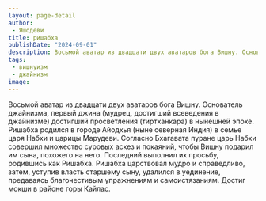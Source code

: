 ```yaml
---
layout: page-detail
author:
 - Яшодеви
title: ришабха
publishDate: "2024-09-01"
description: Восьмой аватар из двадцати двух аватаров бога Вишну. Основатель джайнизма, первый джина (мудрец, достигший всеведения в джайнизме) достигший просветления (тиртханкара) в нынешней эпохе. Ришабха родился в городе Айодхья (ныне северная Индия) в семье царя Набхи и царицы Марудеви. Согласно Бхагавата пуране царь Набхи совершил множество суровых аскез и покаяний, чтобы Вишну подарил им сына, похожего на него. Последний выполнил их просьбу, родившись как Ришабха. Ришабха царствовал мудро и справедливо, затем, уступив власть старшему сыну, удалился в уединение, предаваясь благочестивым упражнениям и самоистязаниям. Достиг мокши в районе горы Кайлас.
tags:
 - вишнуизм
 - джайнизм
image: 
---
```


Восьмой аватар из двадцати двух аватаров бога Вишну. Основатель джайнизма, первый джина (мудрец, достигший всеведения в джайнизме) достигший просветления (тиртханкара) в нынешней эпохе. Ришабха родился в городе Айодхья (ныне северная Индия) в семье царя Набхи и царицы Марудеви. Согласно Бхагавата пуране царь Набхи совершил множество суровых аскез и покаяний, чтобы Вишну подарил им сына, похожего на него. Последний выполнил их просьбу, родившись как Ришабха. Ришабха царствовал мудро и справедливо, затем, уступив власть старшему сыну, удалился в уединение, предаваясь благочестивым упражнениям и самоистязаниям. Достиг мокши в районе горы Кайлас.

